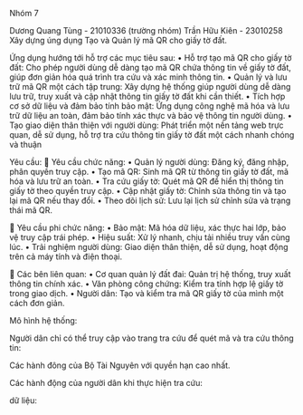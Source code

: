 Nhóm 7

Dương Quang Tùng - 21010336 (trường nhóm)
Trần Hữu Kiên - 23010258
Xây dựng úng dụng Tạo và Quản lý mã QR cho giấy tờ đất.

Ứng dụng hướng tới hỗ trợ các mục tiêu sau: 
• Hỗ trợ tạo mã QR cho giấy tờ đất: Cho phép người dùng dễ dàng tạo mã QR chứa thông tin về giấy tờ đất, giúp đơn giản hóa quá trình tra cứu và xác minh thông tin. 
• Quản lý và lưu trữ mã QR một cách tập trung: Xây dựng hệ thống giúp người dùng dễ dàng lưu trữ, truy xuất và cập nhật thông tin giấy tờ đất khi cần thiết. 
• Tích hợp cơ sở dữ liệu và đảm bảo tính bảo mật: Ứng dụng công nghệ mã hóa và lưu trữ dữ liệu an toàn, đảm bảo tính xác thực và bảo vệ thông tin người dùng. 
• Tạo giao diện thân thiện với người dùng: Phát triển một nền tảng web trực quan, dễ sử dụng, hỗ trợ tra cứu thông tin giấy tờ đất một cách nhanh chóng và thuận

Yêu cầu: 🔧 Yêu cầu chức năng: 
• Quản lý người dùng: Đăng ký, đăng nhập, phân quyền truy cập. 
• Tạo mã QR: Sinh mã QR từ thông tin giấy tờ đất, mã hóa và lưu trữ an toàn. 
• Tra cứu giấy tờ: Quét mã QR để hiển thị thông tin giấy tờ theo quyền truy cập. 
• Cập nhật giấy tờ: Chỉnh sửa thông tin và tạo lại mã QR nếu thay đổi. 
• Theo dõi lịch sử: Lưu lại lịch sử chỉnh sửa và trạng thái mã QR.

🔐 Yêu cầu phi chức năng: 
• Bảo mật: Mã hóa dữ liệu, xác thực hai lớp, bảo vệ truy cập trái phép. 
• Hiệu suất: Xử lý nhanh, chịu tải nhiều truy vấn cùng lúc. 
• Trải nghiệm người dùng: Giao diện thân thiện, dễ sử dụng, hoạt động trên cả máy tính và điện thoại.

👥 Các bên liên quan:
• Cơ quan quản lý đất đai: Quản trị hệ thống, truy xuất thông tin chính xác. 
• Văn phòng công chứng: Kiểm tra tính hợp lệ giấy tờ trong giao dịch. 
• Người dân: Tạo và kiểm tra mã QR giấy tờ của mình một cách đơn giản.

Mô hình hệ thống:

Người dân chỉ có thể truy cập vào trang tra cứu để quét mã và tra cứu thông tin:

Các hành đông của Bộ Tài Nguyên với quyền hạn cao nhất.

Các hành động của người dân khi thực hiện tra cứu:

dữ liệu:
